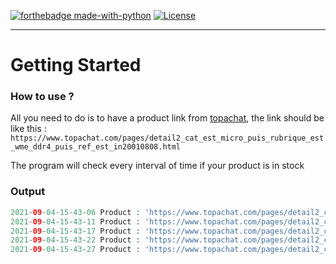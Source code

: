 [![forthebadge made-with-python](http://ForTheBadge.com/images/badges/made-with-python.svg)](https://www.python.org/)
[![License](https://img.shields.io/github/license/feytus/neptunbot?style=for-the-badge)](https://github.com/feytus/top-achat-product/blob/main/LICENSE)

___

# Getting Started

### How to use ?

All you need to do is to have a product link from [topachat](https://www.topachat.com/accueil/index.php), the link should be like this : ``https://www.topachat.com/pages/detail2_cat_est_micro_puis_rubrique_est_wme_ddr4_puis_ref_est_in20010808.html``

The program will check every interval of time if your product is in stock

### Output

```php
2021-09-04-15-43-06 Product : 'https://www.topachat.com/pages/detail2_cat_est_micro_puis_rubrique_est_wme_ddr4_puis_ref_est_in20010808.html' is out of Stock
2021-09-04-15-43-11 Product : 'https://www.topachat.com/pages/detail2_cat_est_micro_puis_rubrique_est_wme_ddr4_puis_ref_est_in20010808.html' is out of Stock
2021-09-04-15-43-17 Product : 'https://www.topachat.com/pages/detail2_cat_est_micro_puis_rubrique_est_wme_ddr4_puis_ref_est_in20010808.html' is in Stock
2021-09-04-15-43-22 Product : 'https://www.topachat.com/pages/detail2_cat_est_micro_puis_rubrique_est_wme_ddr4_puis_ref_est_in20010808.html' is in Stock
2021-09-04-15-43-27 Product : 'https://www.topachat.com/pages/detail2_cat_est_micro_puis_rubrique_est_wme_ddr4_puis_ref_est_in20010808.html' is in Stock
